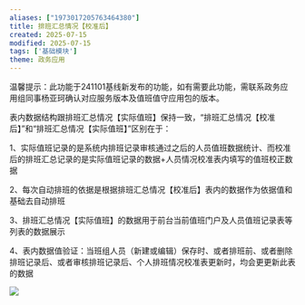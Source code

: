 ```yaml
---
aliases: ["1973017205763464380"]
title: 排班汇总情况【校准后】
created: 2025-07-15
modified: 2025-07-15
tags: ['基础模块']
theme: 政务应用
---
```


温馨提示：此功能于241101基线新发布的功能，如有需要此功能，需联系政务应用组同事杨亚珂确认对应服务版本及值班值守应用包的版本。

表内数据结构跟排班汇总情况【实际值班】保持一致，“排班汇总情况【校准后】”和“排班汇总情况【实际值班】”区别在于：

1、实际值班记录的是系统内排班记录审核通过之后的人员值班数据统计、而校准后的排班汇总记录的是实际值班记录的数据+人员情况校准表内填写的值班校正数据

2、每次自动排班的依据是根据排班汇总情况【校准后】表内的数据作为依据值和基础去自动排班

3、排班汇总情况【实际值班】的数据用于前台当前值班门户及人员值班记录表等列表的数据展示

4、表内数据值验证：当班组人员（新建或编辑）保存时、或者排班前、或者删除排班记录后、或者审核排班记录后、个人排班情况校准表更新时，均会更更新此表的数据

![](742d13765ad660571f0cce191cb98062.jpg)